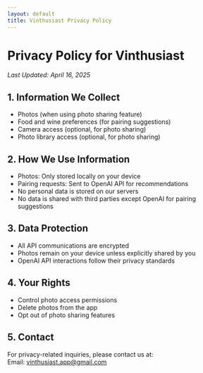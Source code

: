 ```yaml
---
layout: default
title: Vinthusiast Privacy Policy
---
```



# Privacy Policy for Vinthusiast

*Last Updated: April 16, 2025*

## 1. Information We Collect
- Photos (when using photo sharing feature)
- Food and wine preferences (for pairing suggestions)
- Camera access (optional, for photo sharing)
- Photo library access (optional, for photo sharing)

## 2. How We Use Information
- Photos: Only stored locally on your device
- Pairing requests: Sent to OpenAI API for recommendations
- No personal data is stored on our servers
- No data is shared with third parties except OpenAI for pairing suggestions

## 3. Data Protection
- All API communications are encrypted
- Photos remain on your device unless explicitly shared by you
- OpenAI API interactions follow their privacy standards

## 4. Your Rights
- Control photo access permissions
- Delete photos from the app
- Opt out of photo sharing features

## 5. Contact
For privacy-related inquiries, please contact us at:  
Email: vinthusiast.app@gmail.com
